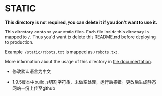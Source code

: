 # STATIC

**This directory is not required, you can delete it if you don't want to use it.**

This directory contains your static files.
Each file inside this directory is mapped to `/`.
Thus you'd want to delete this README.md before deploying to production.

Example: `/static/robots.txt` is mapped as `/robots.txt`.

More information about the usage of this directory in [the documentation](https://nuxtjs.org/guide/assets#static).

- 修改默认语言为中文

- 1.9.5版本中build.js切割字符串，未做空处理，运行后报错。更改后生成静态网站一份上传至github
